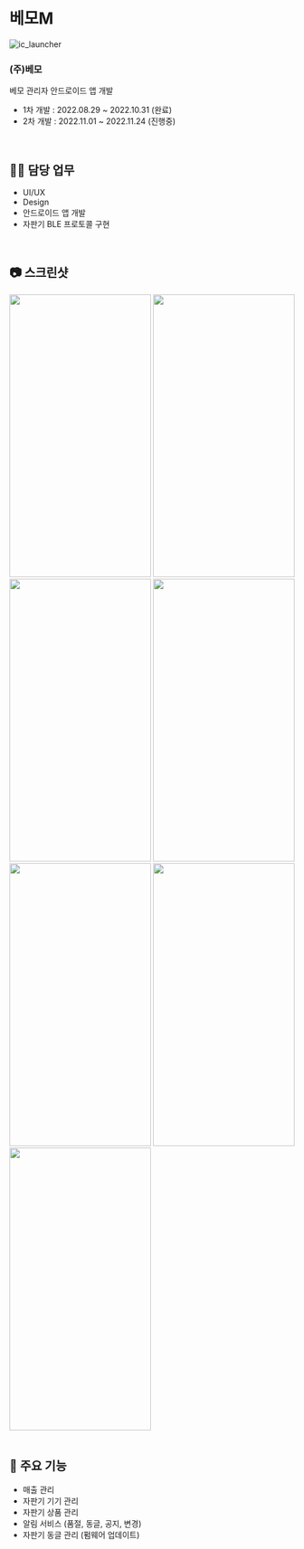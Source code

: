 # 베모M
![ic_launcher](https://user-images.githubusercontent.com/79048895/191905011-2f9ba5ac-7741-4d44-9901-932dcc5dcf86.png)  
### **(주)베모** 
베모 관리자 안드로이드 앱 개발  
- 1차 개발 : 2022.08.29 ~ 2022.10.31 (완료)  
- 2차 개발 : 2022.11.01 ~ 2022.11.24 (진행중)  
<br>

## 🧑‍💻 담당 업무
- UI/UX
- Design
- 안드로이드 앱 개발
- 자판기 BLE 프로토콜 구현
<br>

## 📷 스크린샷
<img src="https://user-images.githubusercontent.com/79048895/201288254-f7287ec1-1d20-435c-832e-b14d4f1b84d8.jpg" width="250" height="500" /> <img src="https://user-images.githubusercontent.com/79048895/201288261-410cee55-9266-4fe7-b4c3-8baad88112c5.jpg" width="250" height="500" /> <img src="https://user-images.githubusercontent.com/79048895/201288272-69c5a43a-b855-4bca-ad22-fa3973db1fd7.jpg" width="250" height="500" /> <img src="https://user-images.githubusercontent.com/79048895/201288284-77064fc9-76f5-49b3-8e65-4b21c64a0719.jpg" width="250" height="500" /> <img src="https://user-images.githubusercontent.com/79048895/201288290-1751c3c1-2458-45c4-b690-11573ca1bec7.jpg" width="250" height="500" /> <img src="https://user-images.githubusercontent.com/79048895/201288302-4f444fa5-f0e8-407a-a834-aae35e9decf5.jpg" width="250" height="500" /> <img src="https://user-images.githubusercontent.com/79048895/201288307-ade28af0-636a-4520-9ab5-106991b8c71a.jpg" width="250" height="500" />
<br><br>

## 🔔 주요 기능
- 매출 관리
- 자판기 기기 관리
- 자판기 상품 관리
- 알림 서비스 (품절, 동글, 공지, 변경)
- 자판기 동글 관리 (펌웨어 업데이트)
